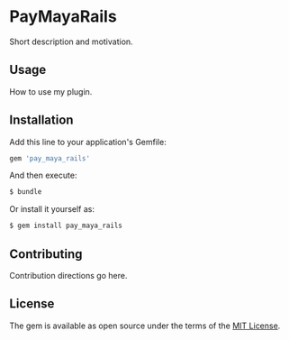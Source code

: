 # PayMayaRails
Short description and motivation.

## Usage
How to use my plugin.

## Installation
Add this line to your application's Gemfile:

```ruby
gem 'pay_maya_rails'
```

And then execute:
```bash
$ bundle
```

Or install it yourself as:
```bash
$ gem install pay_maya_rails
```

## Contributing
Contribution directions go here.

## License
The gem is available as open source under the terms of the [MIT License](https://opensource.org/licenses/MIT).
